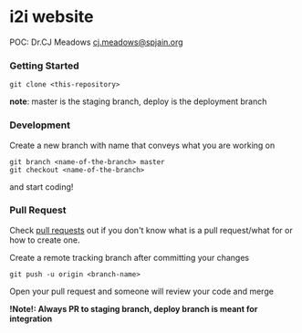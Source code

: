 # i2i website

POC: Dr.CJ Meadows <cj.meadows@spjain.org>

### Getting Started
```
git clone <this-repository>
```

**note**: master is the staging branch, deploy is the deployment branch


### Development

Create a new branch with name that conveys what you are working on
```
git branch <name-of-the-branch> master
git checkout <name-of-the-branch>
```
and start coding!

### Pull Request

Check [pull requests](https://help.github.com/articles/about-pull-requests/) out
if you don't know what is a pull request/what for or how to create one.

Create a remote tracking branch after committing your changes
```
git push -u origin <branch-name>
```

Open your pull request and someone will review your code and merge

**!Note!: Always PR to staging branch, deploy branch is meant for integration**
